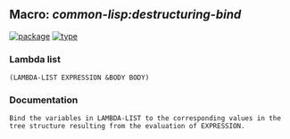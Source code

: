 ## Macro: ***common-lisp:destructuring-bind***
[![package](https://img.shields.io/badge/Package-COMMON--LISP-5f9ea0.svg?style=social&colorA=999999)](../) [![type](https://img.shields.io/badge/Type-Macro-5f9ea0.svg?style=social&colorA=999999)](../#macro) 
### Lambda list
```
(LAMBDA-LIST EXPRESSION &BODY BODY)
```
### Documentation
```
Bind the variables in LAMBDA-LIST to the corresponding values in the
tree structure resulting from the evaluation of EXPRESSION.
```
